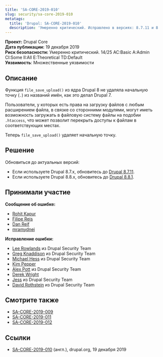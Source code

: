 ```yaml
---
title: 'SA-CORE-2019-010'
slug: security/sa-core-2019-010
metatags:
  title: 'Drupal: SA-CORE-2019-010'
  description: 'Умеренно критический. Исправлено в версиях: 8.7.11 и 8.8.1.'
---
```


**Проект:** Drupal Core\
**Дата публикации:** 19 декабря 2019\
**Риск безопасности:** Умеренно критический. 14/25 AC:Basic A:Admin CI:Some II:All E:Theoretical TD:Default\
**Уязвимость**: Множественные уязвимости

## Описание

Функция `file_save_upload()` из ядра Drupal 8 не удаляла начальную точку (`.`) из названий имён, как это делал Drupal 7.

Пользователи, у которых есть права на загрузку файлов с любым расширением файла, в связке со сторонними модулями, могут иметь возможность загружать в файловую систему файлы на подобии `.htaccess`, что может позволит перекрыть доступы к файлам в соответствующих местах.

Теперь `file_save_upload()` удаляет начальную точку.

## Решение

Обновиться до актуальных версий:

- Если используете Drupal 8.7.x, обновитесь до [Drupal 8.7.11](../../../8/releases/8.7.x/8.7.11/index.md).
- Если используете Drupal 8.8.x, обновитесь до [Drupal 8.8.1](../../../8/releases/8.8.x/8.8.1/index.md).

## Принимали участие

**Сообщение об ошибке:**

- [Rohit Kapur](https://www.drupal.org/user/3623849)
- [Filipe Reis](https://www.drupal.org/user/3521501)
- [Dan Reif](https://www.drupal.org/user/454444)
- [mramydnei](https://www.drupal.org/user/3529990)

**Исправление ошибки:**

- [Lee Rowlands](https://www.drupal.org/user/395439) из Drupal Security Team
- [Greg Knaddison](https://www.drupal.org/user/36762) из Drupal Security Team
- [Michael Hess](https://www.drupal.org/user/102818) из Drupal Security Team
- [Kim Pepper](https://www.drupal.org/user/370574)
- [Alex Pott](https://www.drupal.org/user/157725) из Drupal Security Team
- [Derek Wright](https://www.drupal.org/user/46549)
- [Jess](https://www.drupal.org/user/65776) из Drupal Security Team
- [David Rothstein](https://www.drupal.org/user/124982) из Drupal Security Team

## Смотрите также

- [SA-CORE-2019-009](../2019-009/index.md)
- [SA-CORE-2019-011](../2019-011/index.md)
- [SA-CORE-2019-012](../2019-012/index.md)

## Ссылки

- [SA-CORE-2019-010](https://www.drupal.org/SA-CORE-2019-010) (англ.), drupal.org, 19 декабря 2019